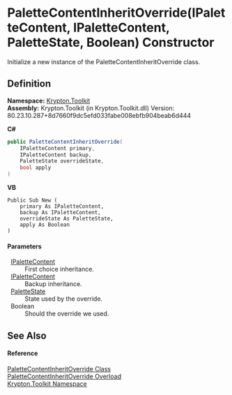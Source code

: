 # PaletteContentInheritOverride(IPaletteContent, IPaletteContent, PaletteState, Boolean) Constructor


Initialize a new instance of the PaletteContentInheritOverride class.



## Definition
**Namespace:** <a href="79d2eac2-21f4-54ff-7552-b20c33c30600.md">Krypton.Toolkit</a>  
**Assembly:** Krypton.Toolkit (in Krypton.Toolkit.dll) Version: 80.23.10.287+8d7660f9dc5efd033fabe008ebfb904beab6d444

**C#**
``` C#
public PaletteContentInheritOverride(
	IPaletteContent primary,
	IPaletteContent backup,
	PaletteState overrideState,
	bool apply
)
```
**VB**
``` VB
Public Sub New ( 
	primary As IPaletteContent,
	backup As IPaletteContent,
	overrideState As PaletteState,
	apply As Boolean
)
```



#### Parameters
<dl><dt>  <a href="f2a5541d-c7c1-2c4b-162d-a4616ecccc95.md">IPaletteContent</a></dt><dd>First choice inheritance.</dd><dt>  <a href="f2a5541d-c7c1-2c4b-162d-a4616ecccc95.md">IPaletteContent</a></dt><dd>Backup inheritance.</dd><dt>  <a href="93e626cd-00cf-240e-06c6-ab4d47e982ba.md">PaletteState</a></dt><dd>State used by the override.</dd><dt>  Boolean</dt><dd>Should the override we used.</dd></dl>

## See Also


#### Reference
<a href="2af4b246-6124-b41a-5896-a0301dcd8c9f.md">PaletteContentInheritOverride Class</a>  
<a href="6dd99943-9c78-14a6-d4d1-731eac1b630b.md">PaletteContentInheritOverride Overload</a>  
<a href="79d2eac2-21f4-54ff-7552-b20c33c30600.md">Krypton.Toolkit Namespace</a>  

